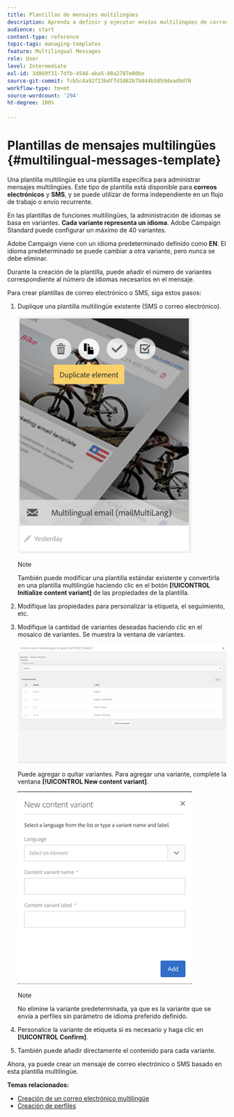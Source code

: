 ```yaml
---
title: Plantillas de mensajes multilingües
description: Aprenda a definir y ejecutar envíos multilingües de correos electrónicos/SMS a través de un solo envío basado en el idioma preferido de los clientes segmentados automáticamente. Informe del rendimiento de cada envío en función del idioma y los niveles individuales.
audience: start
content-type: reference
topic-tags: managing-templates
feature: Multilingual Messages
role: User
level: Intermediate
exl-id: 3d869f31-7dfb-4546-aba5-80a2787e00be
source-git-commit: fcb5c4a92f23bdffd1082b7b044b5859dead9d70
workflow-type: tm+mt
source-wordcount: '294'
ht-degree: 100%

---
```


# Plantillas de mensajes multilingües {#multilingual-messages-template}

Una plantilla multilingüe es una plantilla específica para administrar mensajes multilingües. Este tipo de plantilla está disponible para **correos electrónicos** y **SMS**, y se puede utilizar de forma independiente en un flujo de trabajo o envío recurrente.

En las plantillas de funciones multilingües, la administración de idiomas se basa en variantes. **Cada variante representa un idioma**. Adobe Campaign Standard puede configurar un máximo de 40 variantes.

Adobe Campaign viene con un idioma predeterminado definido como **EN**. El idioma predeterminado se puede cambiar a otra variante, pero nunca se debe eliminar.

Durante la creación de la plantilla, puede añadir el número de variantes correspondiente al número de idiomas necesarios en el mensaje.

Para crear plantillas de correo electrónico o SMS, siga estos pasos:

1. Duplique una plantilla multilingüe existente (SMS o correo electrónico).

   ![](assets/multi_template_duplicate.png)

   >[!NOTE]
   >
   >También puede modificar una plantilla estándar existente y convertirla en una plantilla multilingüe haciendo clic en el botón **[!UICONTROL Initialize content variant]** de las propiedades de la plantilla.

1. Modifique las propiedades para personalizar la etiqueta, el seguimiento, etc.

1. Modifique la cantidad de variantes deseadas haciendo clic en el mosaico de variantes. Se muestra la ventana de variantes. 

   ![](assets/multi_template_variants.png)

   Puede agregar o quitar variantes. Para agregar una variante, complete la ventana **[!UICONTROL New content variant]**.

   ![](assets/multi_template_newvariant.png)

   >[!NOTE]
   >
   >No elimine la variante predeterminada, ya que es la variante que se envía a perfiles sin parámetro de idioma preferido definido.

1. Personalice la variante de etiqueta si es necesario y haga clic en **[!UICONTROL Confirm]**.

1. También puede añadir directamente el contenido para cada variante.

Ahora, ya puede crear un mensaje de correo electrónico o SMS basado en esta plantilla multilingüe.

**Temas relacionados:**

* [Creación de un correo electrónico multilingüe](../../channels/using/creating-a-multilingual-email.md)
* [Creación de perfiles](../../audiences/using/creating-profiles.md)
